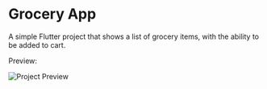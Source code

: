 # Grocery App

A simple Flutter project that shows a list of grocery items, with the ability to be added to cart.

Preview:

![Project Preview](https://github.com/pr-Mais/grocery_app/blob/master/preview.gif)


